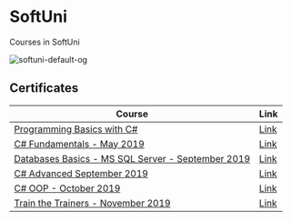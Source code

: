 # SoftUni
Courses in SoftUni

![softuni-default-og](https://user-images.githubusercontent.com/42092212/43975289-bcb38200-9ce5-11e8-915d-cddaf99b3e4a.png)

**<h2>Certificates</h2>**

|**Course**|**Link**| 
|---|---|
|<a href="https://softuni.bg/trainings/2073/programming-basics-with-csharp-september-2018" > Programming Basics with C# </a>   | <a href="https://softuni.bg/certificates/details/59017/2085b1a5"> Link</a> |
<a href="https://softuni.bg/trainings/2363/csharp-fundamentals-may-2019" > C# Fundamentals - May 2019  </a>   | <a href="https://softuni.bg/certificates/details/69271/05d3f3ed"> Link</a> |
<a href="https://softuni.bg/trainings/2495/databases-basics-ms-sql-server-september-2019" > Databases Basics - MS SQL Server - September 2019  </a>   | <a href="https://softuni.bg/certificates/details/71310/e5206377"> Link</a> |
<a href="https://softuni.bg/trainings/2444/csharp-advanced-september-2019" > C# Advanced September 2019  </a>   | <a href="https://softuni.bg/certificates/details/72170/bb403890"> Link</a> |
<a href="https://softuni.bg/trainings/2453/csharp-oop-october-2019" > C# OOP - October 2019  </a>   | <a href="https://softuni.bg/certificates/details/75329/0e8b5e99"> Link</a> |
<a href="https://softuni.bg/trainings/2615/train-the-trainers-november-2019" > Train the Trainers - November 2019  </a>   | <a href="https://softuni.bg/certificates/details/72758/fc0acea4"> Link</a> |

